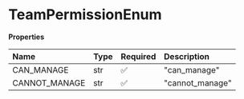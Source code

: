 # TeamPermissionEnum

**Properties**

| Name          | Type | Required | Description     |
| :------------ | :--- | :------- | :-------------- |
| CAN_MANAGE    | str  | ✅       | "can_manage"    |
| CANNOT_MANAGE | str  | ✅       | "cannot_manage" |

<!-- This file was generated by liblab | https://liblab.com/ -->
